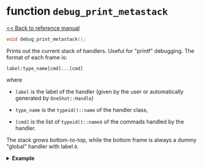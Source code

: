# function `debug_print_metastack`

[<< Back to reference manual](refman.md)

```cpp
void debug_print_metastack();
```

Prints out the current stack of handlers. Useful for "printf" debugging. The format of each frame is:

```
label:type_name[cmd]...[cmd]
```

where

- `label` is the label of the handler (given by the user or automatically generated by `OneShot::Handle`)

- `type_name` is the `typeid()::name` of the handler class,

- `[cmd]` is the list of `typeid()::name`s of the commads handled by the handler.

The stack grows bottom-to-top, while the bottom frame is always a dummy "global" handler with label `0`.

<details>
  <summary><strong>Example</strong></summary>

```cpp
struct Error : command<> { };

class ErrorHandler : public flat_handler<void, no_resume<Error>> {
  void handle_command(Error) override { }
};

template <typename S>
struct Put : command<> {
  S newState;
};

template <typename S>
struct Get : command<S> { };

template <typename Answer, typename S>
class Stateful : public flat_handler<Answer, plain<Put<S>>, plain<Get<S>>> {
public:
  Stateful(S initialState) : state(initialState) { }
private:
  S state;
  void handle_command(Put<S> p) final override
  {
    state = p.newState;
  }
  S handle_command(Get<S>) final override
  {
    return state;
  }
};

int main()
{
  handle<ErrorHandler>(100, []() {
    handle<ErrorHandler>(200, []() {
      handle<Stateful<void, int>>([]() {
        debug_print_metastack();
      }, 0);
    });
  });
}
```

Example output:

```
-2:8StatefulIviE[N10cpp_effects5plainI3PutIiEEE][N10cpp_effects5plainI3GetIiEEE]
200:12ErrorHandler[5Error]
100:12ErrorHandler[5Error]
0:N10cpp_effects9metaframeE
```

</details>
